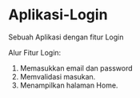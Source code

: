 # Aplikasi-Login
Sebuah Aplikasi dengan fitur Login

Alur Fitur Login:
1. Memasukkan email dan password
2. Memvalidasi masukan.
3. Menampilkan halaman Home.
